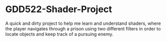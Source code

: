 # GDD522-Shader-Project
A quick and dirty project to help me learn and understand shaders, where the player navigates through a prison using two different filters in order to locate objects and keep track of a pursuing enemy.
